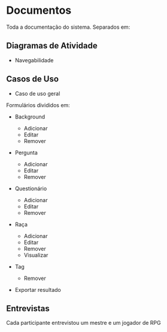 # Documentos

Toda a documentação do sistema. Separados em:

## Diagramas de Atividade
* Navegabilidade

## Casos de Uso 

* Caso de uso geral

Formulários divididos em:

* Background
    - Adicionar
    - Editar
    - Remover

* Pergunta
    - Adicionar
    - Editar
    - Remover

* Questionário
    - Adicionar
    - Editar
    - Remover

* Raça
    - Adicionar
    - Editar
    - Remover
    - Visualizar

* Tag
    - Remover

* Exportar resultado

## Entrevistas

Cada participante entrevistou um mestre e um jogador de RPG